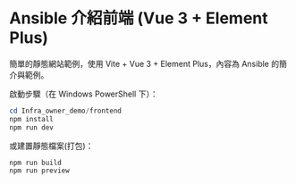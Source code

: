 # Ansible 介紹前端 (Vue 3 + Element Plus)

簡單的靜態網站範例，使用 Vite + Vue 3 + Element Plus，內容為 Ansible 的簡介與範例。

啟動步驟（在 Windows PowerShell 下）：

```powershell
cd Infra_owner_demo/frontend
npm install
npm run dev
```

或建置靜態檔案(打包)：

```powershell
npm run build
npm run preview
```
